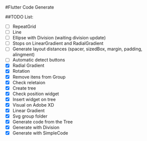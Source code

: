 #Flutter Code Generate

##TODO List:

* [ ] RepeatGrid
* [ ] Line
* [ ] Ellipse with Division (waiting division update)
* [ ] Stops on LinearGradient and RadialGradient
* [ ] Generate layout distances (spacer, sizedBox, margin, padding, alingment)
* [ ] Automatic detect buttons
* [x] Radial Gradient
* [x] Rotation
* [x] Remove itens from Group
* [x] Check reletaion
* [x] Create tree
* [x] Check position widget
* [x] Insert widget on tree
* [x] Visual on Adobe XD
* [x] Linear Gradient
* [x] Svg group folder
* [x] Generate code from the Tree
* [x] Generate with Division
* [x] Generate with SimpleCode

